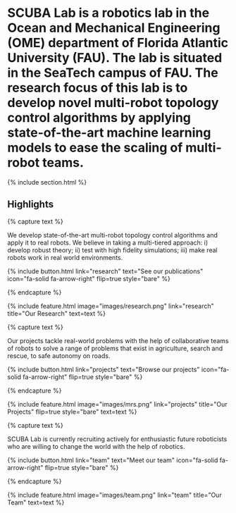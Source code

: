 ---
---

# SCUBA Lab is a robotics lab in the Ocean and Mechanical Engineering (OME) department of Florida Atlantic University (FAU). The lab is situated in the SeaTech campus of FAU. The research focus of this lab is to develop novel multi-robot topology control algorithms by applying state-of-the-art machine learning models to ease the scaling of multi-robot teams.



{% include section.html %}

## Highlights

{% capture text %}

We develop state-of-the-art multi-robot topology control algorithms and apply it to real robots. We believe in taking a multi-tiered approach: i) develop robust theory; ii) test with high fidelity simulations; iii) make real robots work in real world environments.

{%
  include button.html
  link="research"
  text="See our publications"
  icon="fa-solid fa-arrow-right"
  flip=true
  style="bare"
%}

{% endcapture %}

{%
  include feature.html
  image="images/research.png"
  link="research"
  title="Our Research"
  text=text
%}

{% capture text %}

Our projects tackle real-world problems with the help of collaborative teams of robots to solve a range of problems that exist in agriculture, search and rescue, to safe autonomy on roads. 

{%
  include button.html
  link="projects"
  text="Browse our projects"
  icon="fa-solid fa-arrow-right"
  flip=true
  style="bare"
%}

{% endcapture %}

{%
  include feature.html
  image="images/mrs.png"
  link="projects"
  title="Our Projects"
  flip=true
  style="bare"
  text=text
%}

{% capture text %}

SCUBA Lab is currently recruiting actively for enthusiastic future roboticists who are willing to change the world with the help of robotics.

{%
  include button.html
  link="team"
  text="Meet our team"
  icon="fa-solid fa-arrow-right"
  flip=true
  style="bare"
%}

{% endcapture %}

{%
  include feature.html
  image="images/team.png"
  link="team"
  title="Our Team"
  text=text
%}
